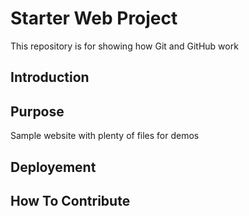 # Starter Web Project

This repository is for showing how Git and GitHub work

## Introduction

## Purpose

Sample website with plenty of files for demos

## Deployement

## How To Contribute